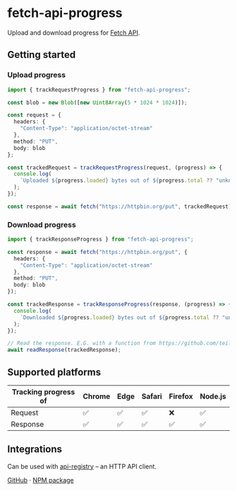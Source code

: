 # fetch-api-progress

Upload and download progress for [Fetch API](https://developer.mozilla.org/en-US/docs/Web/API/Fetch_API).

## Getting started

### Upload progress

```typescript
import { trackRequestProgress } from "fetch-api-progress";

const blob = new Blob([new Uint8Array(5 * 1024 * 1024)]);

const request = {
  headers: {
    "Content-Type": "application/octet-stream"
  },
  method: "PUT",
  body: blob
};

const trackedRequest = trackRequestProgress(request, (progress) => {
  console.log(
    `Uploaded ${progress.loaded} bytes out of ${progress.total ?? "unknown"}`
  );
});

const response = await fetch("https://httpbin.org/put", trackedRequest);
```

### Download progress

```typescript
import { trackResponseProgress } from "fetch-api-progress";

const response = await fetch("https://httpbin.org/put", {
  headers: {
    "Content-Type": "application/octet-stream"
  },
  method: "PUT",
  body: blob
});

const trackedResponse = trackResponseProgress(response, (progress) => {
  console.log(
    `Downloaded ${progress.loaded} bytes out of ${progress.total ?? "unknown"}`
  );
});

// Read the response. E.G. with a function from https://github.com/teil-one/fetch-api-progress/blob/main/tests/node/response/tracked.test.mjs
await readResponse(trackedResponse);
```

## Supported platforms

| Tracking progress of | Chrome | Edge | Safari | Firefox | Node.js |
| -------------------- | ------ | ---- | ------ | ------- | ------- |
| Request              | ✅     | ✅   | ✅     | ❌      | ✅      |
| Response             | ✅     | ✅   | ✅     | ✅      | ✅      |

## Integrations

Can be used with [api-registry](https://www.npmjs.com/package/api-registry#track-progress) – an HTTP API client.

[GitHub](https://github.com/teil-one/fetch-api-progress) · [NPM package](https://www.npmjs.com/package/fetch-api-progress)
